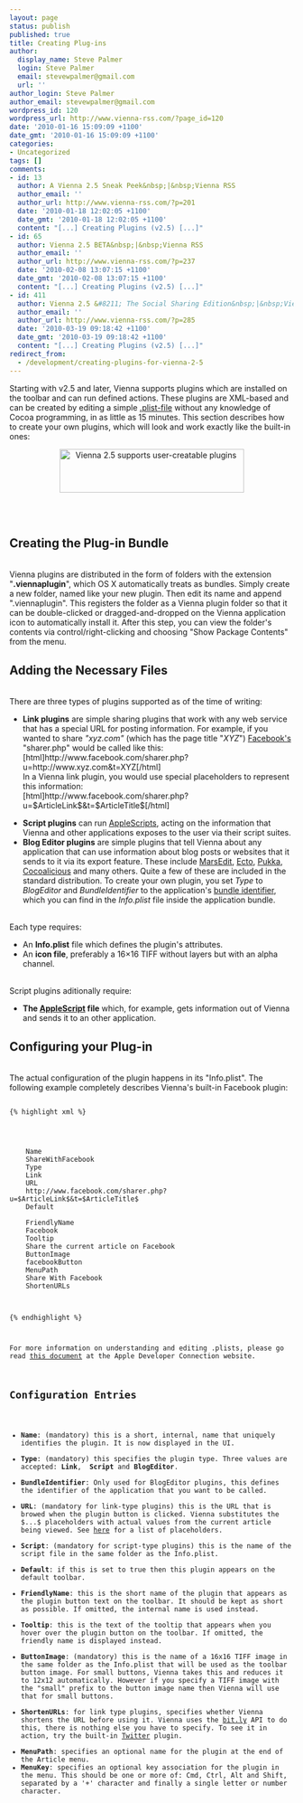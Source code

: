 ```yaml
---
layout: page
status: publish
published: true
title: Creating Plug-ins
author:
  display_name: Steve Palmer
  login: Steve Palmer
  email: stevewpalmer@gmail.com
  url: ''
author_login: Steve Palmer
author_email: stevewpalmer@gmail.com
wordpress_id: 120
wordpress_url: http://www.vienna-rss.com/?page_id=120
date: '2010-01-16 15:09:09 +1100'
date_gmt: '2010-01-16 15:09:09 +1100'
categories:
- Uncategorized
tags: []
comments:
- id: 13
  author: A Vienna 2.5 Sneak Peek&nbsp;|&nbsp;Vienna RSS
  author_email: ''
  author_url: http://www.vienna-rss.com/?p=201
  date: '2010-01-18 12:02:05 +1100'
  date_gmt: '2010-01-18 12:02:05 +1100'
  content: "[...] Creating Plugins (v2.5) [...]"
- id: 65
  author: Vienna 2.5 BETA&nbsp;|&nbsp;Vienna RSS
  author_email: ''
  author_url: http://www.vienna-rss.com/?p=237
  date: '2010-02-08 13:07:15 +1100'
  date_gmt: '2010-02-08 13:07:15 +1100'
  content: "[...] Creating Plugins (v2.5) [...]"
- id: 411
  author: Vienna 2.5 &#8211; The Social Sharing Edition&nbsp;|&nbsp;Vienna RSS
  author_email: ''
  author_url: http://www.vienna-rss.com/?p=285
  date: '2010-03-19 09:18:42 +1100'
  date_gmt: '2010-03-19 09:18:42 +1100'
  content: "[...] Creating Plugins (v2.5) [...]"
redirect_from:
  - /development/creating-plugins-for-vienna-2-5
---
```

<p>Starting with v2.5 and later, Vienna supports plugins which are installed on the toolbar and can run defined actions. These plugins are XML-based and can be created by editing a simple <a href="http://developer.apple.com/mac/library/documentation/Cocoa/Conceptual/PropertyLists/UnderstandXMLPlist/UnderstandXMLPlist.html">.plist-file</a> without any knowledge of Cocoa programming, in as little as 15 minutes.  This section describes how to create your own plugins, which will look and work exactly like the built-in ones:<br />
<center><img alt="Vienna 2.5 supports user-creatable plugins" src="http://www.vienna-rss.com/img/plugins.png" title="Vienna 2.5 supports user-creatable plugins" width="327" height="77" /></center></p>
<p><br><br />
<h2>Creating the Plug-in Bundle</h2><br />
Vienna plugins are distributed in the form of folders with the extension "<strong>.viennaplugin</strong>", which OS X automatically treats as bundles. Simply create a new folder, named like your new plugin. Then edit its name and append ".viennaplugin". This registers the folder as a Vienna plugin folder so that it can be double-clicked or dragged-and-dropped on the Vienna application icon to automatically install it. After this step, you can view the folder's contents via control/right-clicking and choosing "Show Package Contents" from the menu.</p>
<h2>Adding the Necessary Files</h2><br />
There are three types of plugins supported as of the time of writing: </p>
<ul>
<li>
<strong>Link plugins</strong> are simple sharing plugins that work with any web service that has a special URL for posting information. For example, if you wanted to share <em>"xyz.com"</em> (which has the page title "<em>XYZ</em>") <a href="http://www.facebook.com">Facebook's</a> "sharer.php" would be called like this:<br />
[html]http://www.facebook.com/sharer.php?u=http://www.xyz.com&amp;t=XYZ[/html]<br />
In a Vienna link plugin, you would use special placeholders to represent this information:<br />
[html]http://www.facebook.com/sharer.php?u=$ArticleLink$&amp;t=$ArticleTitle$[/html]<br />
</li></p>
<li><strong>Script plugins</strong> can run <a href="http://devworld.apple.com/applescript/">AppleScripts</a>, acting on the information that Vienna and other applications exposes to the user via their script suites.</li>
<li>
<strong>Blog Editor plugins</strong> are simple plugins that tell Vienna about any application that can use information about blog posts or websites that it sends to it via its export feature. These include <a href="http://www.red-sweater.com/marsedit/">MarsEdit</a>, <a href="http://illuminex.com/ecto/">Ecto</a>, <a href="http://codesorcery.net/pukka">Pukka</a>, <a href="http://www.scifihifi.com/cocoalicious/">Cocoalicious</a> and many others. Quite a few of these are included in the standard distribution. To create your own plugin, you set <em>Type</em> to <em>BlogEditor</em> and <em>BundleIdentifier</em> to the application's <a href="http://developer.apple.com/mac/library/documentation/CoreFoundation/Conceptual/CFBundles/BundleTypes/BundleTypes.html">bundle identifier</a>, which you can find in the<em> Info.plist</em> file inside the application bundle.<br />
</li></p>
<p></ul><br />
Each type requires: </p>
<ul>
<li>An <strong>Info.plist</strong> file which defines the plugin's attributes.</li>
<li>An <strong>icon file</strong>, preferably a 16×16 TIFF without layers but with an alpha channel.</li><br />
</ul></p>
<p>Script plugins aditionally require:</p>
<ul>
<li><strong>The <a href="http://devworld.apple.com/applescript/">AppleScript</a> file</strong> which, for example, gets information out of Vienna and sends it to an other application.</li></ul></p>
<h2>Configuring your Plug-in</h2><br />
The actual configuration of the plugin happens in its "Info.plist". The following example completely describes Vienna's built-in Facebook plugin:

<pre><code>
{% highlight xml %}
<?xml version="1.0" encoding="UTF-8"?>
<!DOCTYPE plist PUBLIC "-//Apple//DTD PLIST 1.0//EN" "http://www.apple.com/DTDs/PropertyList-1.0.dtd">
<plist version="1.0">
<dict>
	<key>Name</key>
	<string>ShareWithFacebook</string>
	<key>Type</key>
	<string>Link</string>
	<key>URL</key>
	<string>http://www.facebook.com/sharer.php?u=$ArticleLink$&amp;t=$ArticleTitle$</string>
	<key>Default</key>
	<false/>
	<key>FriendlyName</key>
	<string>Facebook</string>
	<key>Tooltip</key>
	<string>Share the current article on Facebook</string>
	<key>ButtonImage</key>
	<string>facebookButton</string>
	<key>MenuPath</key>
	<string>Share With Facebook</string>
	<key>ShortenURLs</key>
	<false/>
</dict>
</plist>
{% endhighlight %}


<p>For more information on understanding and editing .plists, please go read <a href="http://developer.apple.com/mac/library/documentation/Cocoa/Conceptual/PropertyLists/UnderstandXMLPlist/UnderstandXMLPlist.htm">this document</a> at the Apple Developer Connection website.</p>
<h2>Configuration Entries</h2></p>
<ul>
<li><strong>Name</strong>: (mandatory) this is a short, internal, name that uniquely identifies the plugin. It is now displayed in the UI.</li>
<li><strong>Type</strong>: (mandatory) this specifies the plugin type. Three values are accepted: <strong>Link</strong>,  <strong>Script</strong> and <strong>BlogEditor</strong>.</li>
<li><strong>BundleIdentifier</strong>: Only used for BlogEditor plugins, this defines the identifier of the application that you want to be called.</li>
<li><strong>URL</strong>: (mandatory for link-type plugins) this is the URL that is browed when the plugin button is clicked. Vienna substitutes the $...$ placeholders with actual values from the current article being viewed. See <a href="http://www.vienna-rss.com/?page_id=65">here</a> for a list of placeholders.</li>
<li><strong>Script</strong>: (mandatory for script-type plugins) this is the name of the script file in the same folder as the Info.plist.</li>
<li><strong>Default</strong>: if this is set to true then this plugin appears on the default toolbar.</li>
<li><strong>FriendlyName</strong>: this is the short name of the plugin that appears as the plugin button text on the toolbar. It should be kept as short as possible. If omitted, the internal name is used instead.</li>
<li><strong>Tooltip</strong>: this is the text of the tooltip that appears when you hover over the plugin button on the toolbar. If omitted, the friendly name is displayed instead.</li>
<li><strong>ButtonImage</strong>: (mandatory) this is the name of a 16x16 TIFF image in the same folder as the Info.plist that will be used as the toolbar button image. For small buttons, Vienna takes this and reduces it to 12x12 automatically. However if you specify a TIFF image with the "small" prefix to the button image name then Vienna will use that for small buttons.</li>
<li><strong>ShortenURLs</strong>: for link type plugins, specifies whether Vienna shortens the URL before using it. Vienna uses the <a href="http://www.bit.ly">bit.ly</a> API to do this, there is nothing else you have to specify. To see it in action, try the built-in <a href="http://www.twitter.com">Twitter</a> plugin.</li>
<li><strong>MenuPath</strong>: specifies an optional name for the plugin at the end of the Article menu.
<li><strong>MenuKey</strong>: specifies an optional key association for the plugin in the menu. This should be one or more of: Cmd, Ctrl, Alt and Shift, separated by a '+' character and finally a single letter or number character.<br />

